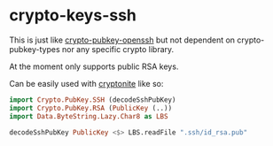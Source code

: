# crypto-keys-ssh

This is just like
[crypto-pubkey-openssh](https://github.com/knsd/crypto-pubkey-openssh)
but not dependent on crypto-pubkey-types nor any specific crypto
library.

At the moment only supports public RSA keys.

Can be easily used with
[cryptonite](https://github.com/haskell-crypto/cryptonite) like so:

```haskell
import Crypto.PubKey.SSH (decodeSshPubKey)
import Crypto.PubKey.RSA (PublicKey (..))
import Data.ByteString.Lazy.Char8 as LBS

decodeSshPubKey PublicKey <$> LBS.readFile ".ssh/id_rsa.pub"
```
